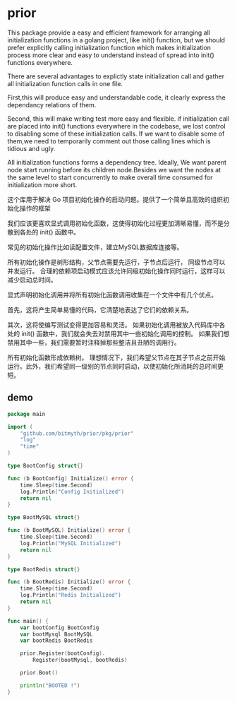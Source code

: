 # prior


This package provide a easy and efficient framework for arranging all initialization functions in a golang project, like init() function, but we should prefer explicitly calling initialization function which makes initialization process more clear and easy to understand instead of spread into init() functions everywhere.

There are several advantages to explictly state initialization call and gather all initialization function calls in one file.

First,this will produce easy and understandable code, it clearly express the dependancy relations of them.

Second, this will make writing test more easy and flexible. if initialization call are placed into init() functions everywhere in the codebase, we lost control to disabling some of these initialization calls.
If we want to disable some of them,we need to temporarily comment out those calling lines which is tidious and ugly.

All initialization functions forms a dependency tree. 
Ideally, We want parent node start running before its children node.Besides we want the nodes at the same level to start concurrently to make overall time consumed for initialization more short.


这个库用于解决 Go 项目初始化操作的启动问题。提供了一个简单且高效的组织初始化操作的框架

我们应该更喜欢显式调用初始化函数，这使得初始化过程更加清晰易懂，而不是分散到各处的 init() 函数中。

常见的初始化操作比如读配置文件，建立MySQL数据库连接等。


所有初始化操作是树形结构，父节点需要先运行，子节点后运行，
同级节点可以并发运行。
合理的依赖项启动模式应该允许同级初始化操作同时运行，这样可以减少启动总时间。

显式声明初始化调用并将所有初始化函数调用收集在一个文件中有几个优点。

首先，这将产生简单易懂的代码，它清楚地表达了它们的依赖关系。

其次，这将使编写测试变得更加容易和灵活。 如果初始化调用被放入代码库中各处的 init() 函数中，我们就会失去对禁用其中一些初始化调用的控制。 如果我们想禁用其中一些，我们需要暂时注释掉那些整洁且丑陋的调用行。

所有初始化函数形成依赖树。 理想情况下，我们希望父节点在其子节点之前开始运行。此外，我们希望同一级别的节点同时启动，以使初始化所消耗的总时间更短。


## demo
```go
package main

import (
	"github.com/bitmyth/prior/pkg/prior"
	"log"
	"time"
)

type BootConfig struct{}

func (b BootConfig) Initialize() error {
	time.Sleep(time.Second)
	log.Println("Config Initialized")
	return nil
}

type BootMySQL struct{}

func (b BootMySQL) Initialize() error {
	time.Sleep(time.Second)
	log.Println("MySQL Initialized")
	return nil
}

type BootRedis struct{}

func (b BootRedis) Initialize() error {
	time.Sleep(time.Second)
	log.Println("Redis Initialized")
	return nil
}

func main() {
	var bootConfig BootConfig
	var bootMysql BootMySQL
	var bootRedis BootRedis

	prior.Register(bootConfig).
		Register(bootMysql, bootRedis)

	prior.Boot()

	println("BOOTED !")
}
```
